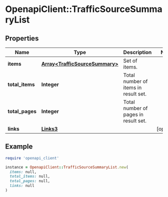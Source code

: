 # OpenapiClient::TrafficSourceSummaryList

## Properties

| Name | Type | Description | Notes |
| ---- | ---- | ----------- | ----- |
| **items** | [**Array&lt;TrafficSourceSummary&gt;**](TrafficSourceSummary.md) | Set of items. |  |
| **total_items** | **Integer** | Total number of items in result set. |  |
| **total_pages** | **Integer** | Total number of pages in result set. |  |
| **links** | [**Links3**](Links3.md) |  | [optional] |

## Example

```ruby
require 'openapi_client'

instance = OpenapiClient::TrafficSourceSummaryList.new(
  items: null,
  total_items: null,
  total_pages: null,
  links: null
)
```

